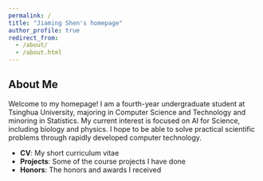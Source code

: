 ```yaml
---
permalink: /
title: "Jiaming Shen's homepage"
author_profile: true
redirect_from: 
  - /about/
  - /about.html
---
```







## About Me

Welcome to my homepage! I am a fourth-year undergraduate student at Tsinghua University, majoring in Computer Science and Technology and minoring in Statistics. My current interest is focused on AI for Science, including biology and physics. I hope to be able to solve practical scientific problems through rapidly developed computer technology.

- **CV**: My short curriculum vitae
- **Projects**: Some of the course projects I have done
- **Honors**: The honors and awards I received
